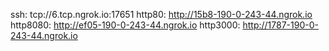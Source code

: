 ssh: tcp://6.tcp.ngrok.io:17651 
http80: http://15b8-190-0-243-44.ngrok.io 
http8080: http://ef05-190-0-243-44.ngrok.io 
http3000: http://1787-190-0-243-44.ngrok.io 
